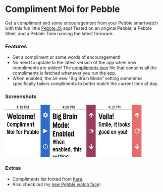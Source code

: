 # Compliment Moi for Pebble
Get a compliment and some encouragement from your Pebble smartwatch with this fun little [Pebble.JS](https://github.com/pebble/pebblejs) app! Tested on an original Pebble, a Pebble Steel, and a Pebble Time running the latest firmware.

### Features
- Get a compliment or some words of encouragement!
- No need to update to the latest version of the app when new compliments are added! The [compliments.json](compliments.json) file that contains all the compliments is fetched whenever you run the app.
- When enabled, the all-new "Big Brain Mode" setting sometimes specifically tailors compliments to better match the current time of day.

### Screenshots
![home](Screenshots/color/home.png)
![compliment](Screenshots/color/bigbrain.png)
![compliment](Screenshots/color/compliment.png)

### Extras
- Compliments list forked from [here](https://gist.github.com/bmatheny/59cd6b745f464bd5599e0d9ab924903c).
- Also check out my [new Pebble watch face](https://github.com/johnspahr/laptopmanface)!
